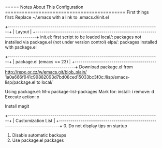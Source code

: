 ===== Notes About This Configuration ===========================================
First things first:
 Replace ~/.emacs with a link to .emacs.d/init.el

+------------------------------------------------------------------------------+
| Layout                                                                       |
+------------------------------------------------------------------------------+
init.el: first script to be loaded
local/: packages not installed via package.el (not under version control)
elpa/: packages installed with package.el

+------------------------------------------------------------------------------+
| package.el (emacs <= 23)                                                     |
+------------------------------------------------------------------------------+
Download package.el from
http://repo.or.cz/w/emacs.git/blob_plain/
1a0a666f941c99882093d7bd08ced15033bc3f0c:/lisp/emacs-lisp/package.el
to local/

Using package.el:
    M-x package-list-packages
    Mark for:
        install: i
        remove: d
    Execute action: x

Install magit

+------------------------------------------------------------------------------+
| Customization List                                                           |
+------------------------------------------------------------------------------+
0. Do not display tips on startup
1. Disable automatic backups
2. Use package.el packages
